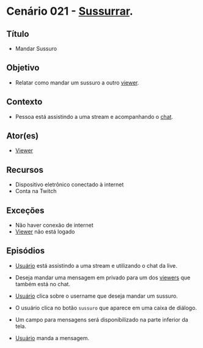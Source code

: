 # Cenário 021 - [Sussurrar](Whisper).

## Título 
* Mandar Sussuro

## Objetivo
* Relatar como mandar um sussuro a outro [viewer](Viewer).

## Contexto
* Pessoa está assistindo a uma stream e acompanhando o [chat](Group-Chat).

## Ator(es)
* [Viewer](Viewer)

## Recursos
* Dispositivo eletrônico conectado à internet
* Conta na Twitch

## Exceções
* Não haver conexão de internet
* [Viewer](Viewer) não está logado

## Episódios
* [Usuário](User)  está assistindo a uma stream e utilizando o chat da live.

* Deseja mandar uma mensagem em privado para um dos [viewers](Viewer) que também está no chat.

* [Usuário](User) clica sobre o username que deseja mandar um sussuro.

* O usuário clica no botão ```sussuro``` que aparece em uma caixa de diálogo.

* Um campo para mensagens será disponibilizado na parte inferior da tela.

* [Usuário](User) manda a mensagem.



